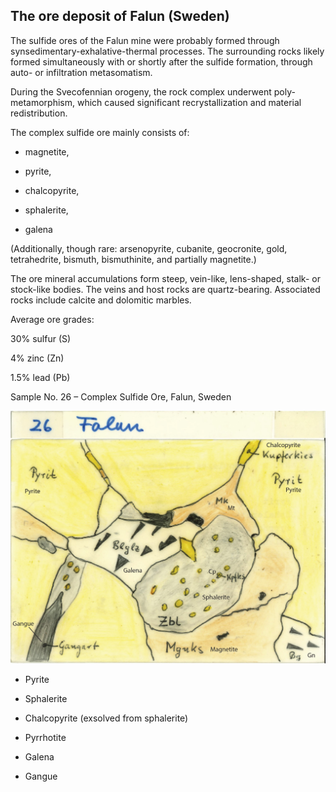 ## The ore deposit of Falun (Sweden)

The sulfide ores of the Falun mine were probably formed through synsedimentary-exhalative-thermal processes. 
The surrounding rocks likely formed simultaneously with or shortly after the sulfide formation, through auto- or infiltration metasomatism.

During the Svecofennian orogeny, the rock complex underwent poly-metamorphism, which caused significant recrystallization and material redistribution.

The complex sulfide ore mainly consists of:

* magnetite,

* pyrite,

* chalcopyrite,

* sphalerite,

* galena

(Additionally, though rare: arsenopyrite, cubanite, geocronite, gold, tetrahedrite, bismuth, bismuthinite, and partially magnetite.)

The ore mineral accumulations form steep, vein-like, lens-shaped, stalk- or stock-like bodies. The veins and host rocks are quartz-bearing. Associated rocks include calcite and dolomitic marbles.

Average ore grades:

30% sulfur (S)

4% zinc (Zn)

1.5% lead (Pb)

Sample No. 26 – Complex Sulfide Ore, Falun, Sweden

![Falun](https://github.com/DinaKlim/OD_RL_notes/blob/main/RL_notes/14_Falun/14%20Falun.jpg)

* Pyrite

* Sphalerite

* Chalcopyrite (exsolved from sphalerite)

* Pyrrhotite

* Galena

* Gangue
